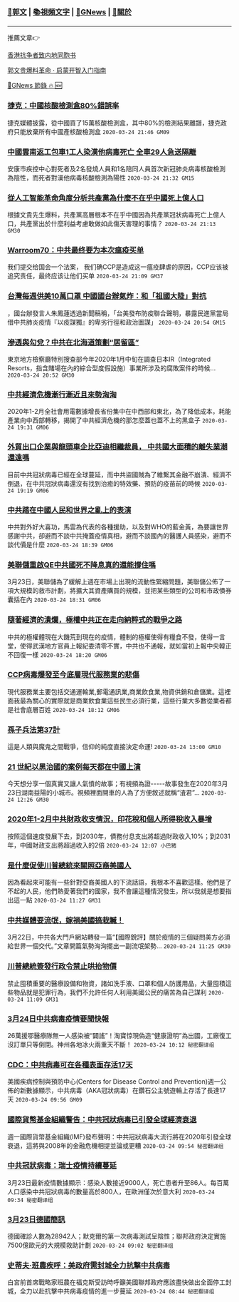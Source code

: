 ###  [:eagle:郭文](https://github.com/ourhimalayas/txt) | [:books:視頻文字](https://github.com/ourhimalayas/txt/blob/master/content/README.md) | [:newspaper:GNews](https://github.com/ourhimalayas/txt/blob/master/content/gnews/README.md) | [:pray:關於](https://github.com/ourhimalayas/home/tree/master/about)
---

推薦文章:point_right:

[香港抗争者致内地同胞书](https://github.com/ourhimalayas/news/blob/master/2019/08/a_letter_from_the_hong_kong_people.md)

[郭文贵爆料革命 · 启蒙开智入门指南](https://github.com/ourhimalayas/txt/issues/1)

[:newspaper:GNews 節錄 :fire: :new:](https://github.com/ourhimalayas/txt/blob/master/content/gnews/README.md) 



### [捷克：中國核酸檢測盒80%錯誤率](/content/gnews/1/README.md)

捷克媒體披露，從中國買了15萬核酸檢測盒，其中80%的檢測結果離譜，捷克政府只能放棄所有中國產核酸檢測盒  `2020-03-24 21:46 GM09`

### [中國雲南返工包車1工人染漢他病毒死亡 全車29人急送隔離](/content/gnews/2/README.md)

安康市疾控中心對死者及2名發燒人員和1名陪同人員首次新冠肺炎病毒核酸檢測為陰性，而死者對漢他病毒核酸檢測為陽性  `2020-03-24 21:32 GM15`

### [從人工智能革命角度分析共產黨為什麼不在乎中國死上億人口](/content/gnews/3/README.md)

根據文貴先生爆料，共產黨高層根本不在乎中國因為共產黨冠狀病毒死亡上億人口，共產黨出於什麼利益考慮敢做如此傷天害理的事情？  `2020-03-24 21:13 GM30`

### [Warroom70：中共最终要为本次瘟疫买单](/content/gnews/4/README.md)

我们提交给国会一个法案， 我们确CCP是造成这一瘟疫肆虐的原因，CCP应该被追究责任，最终应该让他们买单  `2020-03-24 21:09 GM37`

### [台灣每週供美10萬口罩 中國國台辦氣炸：和「祖國大陸」對抗](/content/gnews/5/README.md)

，國台辦發言人朱鳳蓮透過新聞稿稱，「台美發布防疫聯合聲明，暴露民進黨當局借中共肺炎疫情『以疫謀獨』的卑劣行徑和政治圖謀」  `2020-03-24 20:54 GM15`

### [滲透與勾兌？中共在北海道策劃“居留區”](/content/gnews/6/README.md)

東京地方檢察廳特別搜查部今年2020年1月中旬在調查日本IR（Integrated Resorts，指含賭場在內的綜合型度假設施）事業所涉及的腐敗案件的時候...  `2020-03-24 20:52 GM30`

### [中共經濟危機漸行漸近且來勢洶洶](/content/gnews/7/README.md)

2020年1-2月全社會用電數據增長省份集中在中西部和東北，為了降低成本，耗能產業向中西部轉移，揭開了中共經濟危機的那怎麼蓋也蓋不上的黑盒子  `2020-03-24 19:31 GM06`

### [外貿出口企業與龍頭車企比亞迪相繼裁員， 中共國大面積的離失業潮還遠嗎](/content/gnews/8/README.md)

目前中共冠狀病毒已經在全球蔓延，而中共盜國賊為了維繫其金融不崩潰、經濟不倒退，在中共冠狀病毒還沒有找到治癒的特效藥、預防的疫苗前的時候  `2020-03-24 19:19 GM06`

### [中共踏在中國人民和世界之亂上的表演](/content/gnews/9/README.md)

中共對外好大喜功，馬雲為代表的各種援助，以及對WHO的藍金黃，為要讓世界感謝中共，卻避而不談中共掩蓋疫情真相，避而不談國內的醫護人員感染，避而不談代價是什麼  `2020-03-24 18:39 GM06`

### [美聯儲重啟QE中共國死不降息真的還能撐住嗎](/content/gnews/10/README.md)

3月23日，美聯儲為了緩解上週在市場上出現的流動性緊縮問題，美聯儲公佈了一項大規模的救市計劃，將擴大其資產購買的規模，並把某些類型的公司和市政債券囊括在內  `2020-03-24 18:31 GM06`

### [隨著經濟的潰爛，極權中共正在走向納粹式的戰爭之路](/content/gnews/11/README.md)

中共的極權體現在大饑荒到現在的疫情，體制的極權使得有糧食不發，使得一言堂，使得武漢地方官員上報紀委清零不實，中共也不通報，就如當初上報中央韓正不回復一樣  `2020-03-24 18:20 GM06`

### [CCP病毒爆發至今底層現代服務業的悲傷](/content/gnews/12/README.md)

現代服務業主要包括交通運輸業,郵電通訊業,商業飲食業,物資供銷和倉儲業。這裡面我最為關心的實際就是商業飲食業這些民生必須行業，這些行業大多數從業者都是社會底層百姓  `2020-03-24 18:12 GM06`

### [孫子兵法第37計](/content/gnews/13/README.md)

這是人類與魔鬼之間戰爭，信仰的純度直接決定命運!  `2020-03-24 13:00 GM10`

### [21 世紀以黑治國的案例每天都在中國上演](/content/gnews/14/README.md)

今天想分享一個真實又讓人氣憤的故事；有視頻為證-----故事發生在2020年3月23日湖南益陽的小城市。視頻裡面開車的人為了方便敘述就稱“渣君”...  `2020-03-24 12:26 GM30`

### [2020年1-2月中共財政收支情況，印花稅和個人所得稅收入暴增](/content/gnews/15/README.md)

按照這個速度發展下去，到2030年，債務付息支出將超過財政收入10%；到2031年，中國財政支出將超過收入的2倍  `2020-03-24 12:07 小巴猪`

### [是什麼促使川普總統來關照亞裔美國人](/content/gnews/16/README.md)

因為看起來可能有一些針對亞裔美國人的下流話語，我根本不喜歡這樣。他們是了不起的人民，他們熱愛著我們的國家，我不會讓這種情況發生，所以我就是想要指出這一點  `2020-03-24 11:27 GM31`

### [中共媒體耍流氓，嫁禍美國搞栽贓！](/content/gnews/17/README.md)

3月22日，中共各大門戶網站轉發一篇“【國際銳評】關於疫情的三個疑問美方必須給世界一個交代。”文章開篇氣勢洶洶擺出一副流氓架勢...  `2020-03-24 11:25 GM30`

### [川普總統簽發行政令禁止哄抬物價](/content/gnews/18/README.md)

禁止囤積重要的醫療設備和物資，諸如洗手液、口罩和個人防護用品，大量囤積這些物品就是犯罪行為，我們不允許任何人利用美國公民的痛苦為自己謀利  `2020-03-24 11:09 GM31`

### [3月24日中共病毒疫情要聞快報](/content/gnews/19/README.md)

26萬援鄂醫療隊無一人感染被“闢謠”！淘寶惊現偽造“健康證明”為出國，工廠復工沒訂單只等倒閉。神州各地冰火兩重天不斷！  `2020-03-24 10:12 秘密翻译组`

### [CDC：中共病毒可在各種表面存活17天](/content/gnews/20/README.md)

美國疾病控制與預防中心(Centers for Disease Control and Prevention)週一公佈的新數據顯示，中共病毒（AKA冠狀病毒）在鑽石公主號遊輪上存活了長達17天  `2020-03-24 09:56 GM09`

### [國際貨幣基金組織警告：中共冠狀病毒已引發全球經濟衰退](/content/gnews/21/README.md)

週一國際貨幣基金組織(IMF)發布聲明：中共冠狀病毒大流行將在2020年引發全球衰退，這將與2008年的金融危機相提並論或更糟  `2020-03-24 09:54 秘密翻译组`

### [中共冠狀病毒：瑞士疫情持續蔓延](/content/gnews/22/README.md)

3月23日最新疫情數據顯示：感染人數接近9000人，死亡患者升至86人。每百萬人口感染中共冠狀病毒的數量高於800人，在歐洲僅次於意大利  `2020-03-24 09:34 秘密翻译组`

### [3月23日德國簡訊](/content/gnews/23/README.md)

德國確診人數為28942人；默克爾的第一次病毒測試呈陰性；聯邦政府決定實施7500億歐元的大規模救助計劃  `2020-03-24 09:02 秘密翻译组`

### [史蒂夫·班農疾呼：美政府需封城全力抗擊中共病毒](/content/gnews/24/README.md)

白宮前首席戰略家班農在福克斯受訪時呼籲美國聯邦政府應該盡快做出全面停工封城，全力以赴抗擊中共病毒疫情的進一步蔓延  `2020-03-24 08:44 秘密翻译组`

